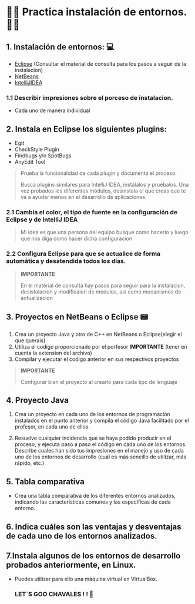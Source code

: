 # 👨‍💻 Practica instalación de entornos. 👩‍💻
## 1. Instalación de entornos: 💻
- [Eclipse](https://www.eclipse.org/downloads/) (Consultar el material de consulta para los pasos a seguir de la instalacion)
- [NetBeans](https://netbeans.apache.org/front/main/index.html)
- [IntelliJIDEA](https://www.jetbrains.com/idea/download/?section=windows)
### 1.1 Describir impresiones sobre el porceso de instalacion.
- Cada uno de manera individual

## 2. Instala en Eclipse los siguientes plugins: 
- Egit
- CheckStyle Plugin
- Findbugs y/o SpotBugs
- AnyEdit Tool

> Prueba la funcionalidad de cada plugin y documenta el
proceso.
>
>Busca plugins similares para IntelliJ IDEA, instálalos y pruébalos. Una vez probados los diferentes módulos, desinstala el que creas que te va a ayudar
menos en el desarrollo de aplicaciones.

### 2.1 Cambia el color, el tipo de fuente en la configuración de Eclipse y de IntelliJ IDEA
> Mi idea es que una persona del equipo busque como hacerlo y luego que nos diga como hacer dicha configuracion
### 2.2 Configura Eclipse para que se actualice de forma automática y desatendida todos los días.

> **IMPORTANTE**
>
> En el material de consulta hay pasos para seguir para la instalacion, desistalacion y modificaion de modulos, asi como mecanismos de actualizacion

## 3. Proyectos en NetBeans o Eclipse  📟
1. Crea un proyecto Java y otro de C++ en NetBeans o Eclipse(elegir el que querais)
2. Utiliza el codigo proporcionado por el porfesor  **IMPORTANTE** (tener en cuenta la extension del archivo)
3. Compilar y ejecutar el codigo anterior en sus respectivos proyectos
 > **IMPORTANTE**
>
> Configurar bien el proyecto al crearlo para cada tipo de lenguaje

## 4. Proyecto Java
1. Crea un proyecto en cada uno de los entornos de programación instalados en el
punto anterior y compila el código Java facilitado por el profesor, en cada uno de
ellos.

2. Resuelve cualquier incidencia que se haya podido producir en el proceso, y
ejecuta paso a paso el código en cada uno de los entornos. Describe cuales han
sido tus impresiones en el manejo y uso de cada uno de los entornos de desarrollo
(cual es más sencillo de utilizar, más rápido, etc.)

## 5. Tabla comparativa
- Crea una tabla comparativa de los diferentes entornos analizados, indicando las
características comunes y las específicas de cada entorno.
## 6. Indica cuáles son las ventajas y desventajas de cada uno de los entornos analizados.

## 7.Instala algunos de los entornos de desarrollo probados anteriormente, en Linux.
- Puedes utilizar para ello una máquina virtual en VirtualBox.
  
  ### LET`S GOO CHAVALES ! ! 🚀 
